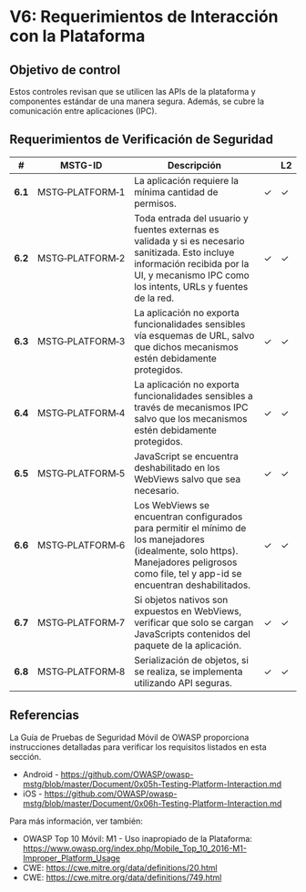 # V6: Requerimientos de Interacción con la Plataforma

## Objetivo de control

Estos controles revisan que se utilicen las APIs de la plataforma y componentes estándar de una manera segura. Además, se cubre la comunicación entre aplicaciones (IPC).

## Requerimientos de Verificación de Seguridad

| # | MSTG-ID | Descripción || L2 |
| --- | --- | --- | --- | --- |
| **6.1** | MSTG‑PLATFORM‑1 | La aplicación requiere la mínima cantidad de permisos. | ✓ | ✓ |
| **6.2** | MSTG‑PLATFORM‑2 | Toda entrada del usuario y fuentes externas es validada y si es necesario sanitizada. Esto incluye información recibida por la UI, y mecanismo IPC como los intents, URLs y fuentes de la red. | ✓ | ✓ |
| **6.3** | MSTG‑PLATFORM‑3 | La aplicación no exporta funcionalidades sensibles vía esquemas de URL, salvo que dichos mecanismos estén debidamente protegidos. | ✓ | ✓ |
| **6.4** | MSTG‑PLATFORM‑4 | La aplicación no exporta funcionalidades sensibles a través de mecanismos IPC salvo que los mecanismos estén debidamente protegidos. | ✓ | ✓ |
| **6.5** | MSTG‑PLATFORM‑5 | JavaScript se encuentra deshabilitado en los WebViews salvo que sea necesario. | ✓ | ✓ |
| **6.6** | MSTG‑PLATFORM‑6 | Los WebViews se encuentran configurados para permitir el mínimo de los manejadores (idealmente, solo https). Manejadores peligrosos como file, tel y app-id  se encuentran deshabilitados. | ✓ | ✓ |
| **6.7** | MSTG‑PLATFORM‑7 | Si objetos nativos son expuestos en WebViews, verificar que solo se cargan JavaScripts contenidos del paquete de la aplicación. | ✓ | ✓ |
| **6.8** | MSTG‑PLATFORM‑8 | Serialización de objetos, si se realiza, se implementa utilizando API seguras. | ✓ | ✓ |

<div style="page-break-after: always;"></div>

## Referencias

La Guía de Pruebas de Seguridad Móvil de OWASP proporciona instrucciones detalladas para verificar los requisitos listados en esta sección.

- Android - <https://github.com/OWASP/owasp-mstg/blob/master/Document/0x05h-Testing-Platform-Interaction.md>
- iOS - <https://github.com/OWASP/owasp-mstg/blob/master/Document/0x06h-Testing-Platform-Interaction.md>

Para más información, ver también:

- OWASP Top 10 Móvil: M1 - Uso inapropiado de la Plataforma: <https://www.owasp.org/index.php/Mobile_Top_10_2016-M1-Improper_Platform_Usage>
- CWE: <https://cwe.mitre.org/data/definitions/20.html>
- CWE: <https://cwe.mitre.org/data/definitions/749.html>
